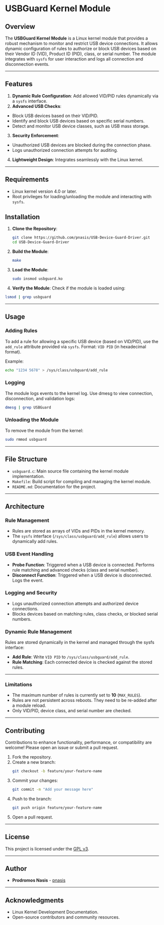 # USBGuard Kernel Module

## Overview
The **USBGuard Kernel Module** is a Linux kernel module that provides a robust mechanism to monitor and restrict USB device connections. It allows dynamic configuration of rules to authorize or block USB devices based on their Vendor ID (VID), Product ID (PID), class, or serial number. The module integrates with `sysfs` for user interaction and logs all connection and disconnection events.

---

## Features
1. **Dynamic Rule Configuration**: Add allowed VID/PID rules dynamically via a `sysfs` interface.
2. **Advanced USB Checks**:
  - Block USB devices based on their VID/PID.
  - Identify and block USB devices based on specific serial numbers.
  - Detect and monitor USB device classes, such as USB mass storage.
3. **Security Enforcement**:
  - Unauthorized USB devices are blocked during the connection phase.
  - Logs unauthorized connection attempts for auditing.
4. **Lightweight Design**: Integrates seamlessly with the Linux kernel.

---

## Requirements
- Linux kernel version 4.0 or later.
- Root privileges for loading/unloading the module and interacting with `sysfs`.


## Installation

1. **Clone the Repository**:
   ```bash
   git clone https://github.com/pnasis/USB-Device-Guard-Driver.git
   cd USB-Device-Guard-Driver
   ```

2. **Build the Module**:
   ```bash
   make
   ```

3. **Load the Module**:
   ```bash
   sudo insmod usbguard.ko
   ```

4. **Verify the Module**:
Check if the module is loaded using:
```bash
lsmod | grep usbguard
```
   
---

## Usage

### Adding Rules

To add a rule for allowing a specific USB device (based on VID/PID), use the `add_rule` attribute provided via `sysfs`.
Format: `VID PID` (in hexadecimal format).

Example:
```bash
echo "1234 5678" > /sys/class/usbguard/add_rule
```

### Logging
The module logs events to the kernel log. Use dmesg to view connection, disconnection, and validation logs:
```bash
dmesg | grep USBGuard
```

### Unloading the Module
To remove the module from the kernel:
```bash
sudo rmmod usbguard
```

---

## File Structure
- `usbguard.c`: Main source file containing the kernel module implementation.
- `Makefile`: Build script for compiling and managing the kernel module.
- `README.md`: Documentation for the project.

---

## Architecture

### Rule Management
- Rules are stored as arrays of VIDs and PIDs in the kernel memory.
- The `sysfs` interface (`/sys/class/usbguard/add_rule`) allows users to dynamically add rules.

### USB Event Handling
- **Probe Function**: Triggered when a USB device is connected. Performs rule matching and advanced checks (class and serial number).
- **Disconnect Function**: Triggered when a USB device is disconnected. Logs the event.

### Logging and Security
- Logs unauthorized connection attempts and authorized device connections.
- Blocks devices based on matching rules, class checks, or blocked serial numbers.


### Dynamic Rule Management
Rules are stored dynamically in the kernel and managed through the sysfs interface:
- **Add Rule**: Write `VID PID` to `/sys/class/usbguard/add_rule`.
- **Rule Matching**: Each connected device is checked against the stored rules.

---

### Limitations
- The maximum number of rules is currently set to **10** (`MAX_RULES`).
- Rules are not persistent across reboots. They need to be re-added after a module reload.
- Only VID/PID, device class, and serial number are checked.

---

## Contributing
Contributions to enhance functionality, performance, or compatibility are welcome! Please open an issue or submit a pull request.

1. Fork the repository.
2. Create a new branch:
   ```bash
   git checkout -b feature/your-feature-name
   ```
3. Commit your changes:
   ```bash
   git commit -m "Add your message here"
   ```
4. Push to the branch:
   ```bash
   git push origin feature/your-feature-name
   ```
5. Open a pull request.

---

## License
This project is licensed under the [GPL v3](https://www.gnu.org/licenses/gpl-3.0.en.html).

---

## Author
- **Prodromos Nasis** - [pnasis](https://github.com/pnasis)

---

## Acknowledgments
- Linux Kernel Development Documentation.
- Open-source contributors and community resources.




